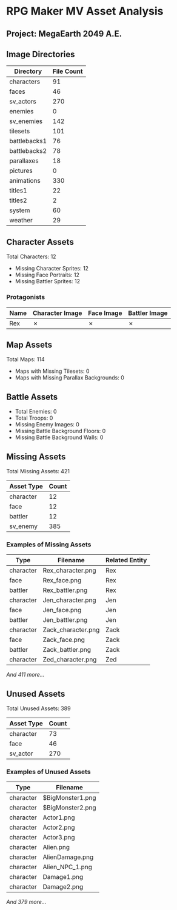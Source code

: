 # RPG Maker MV Asset Analysis

## Project: MegaEarth 2049 A.E.

## Image Directories

| Directory | File Count |
|-----------|------------|
| characters | 91 |
| faces | 46 |
| sv_actors | 270 |
| enemies | 0 |
| sv_enemies | 142 |
| tilesets | 101 |
| battlebacks1 | 76 |
| battlebacks2 | 78 |
| parallaxes | 18 |
| pictures | 0 |
| animations | 330 |
| titles1 | 22 |
| titles2 | 2 |
| system | 60 |
| weather | 29 |

## Character Assets

Total Characters: 12

- Missing Character Sprites: 12
- Missing Face Portraits: 12
- Missing Battler Sprites: 12

### Protagonists

| Name | Character Image | Face Image | Battler Image |
|------|----------------|------------|---------------|
| Rex | ✗ | ✗ | ✗ |

## Map Assets

Total Maps: 114

- Maps with Missing Tilesets: 0
- Maps with Missing Parallax Backgrounds: 0

## Battle Assets

- Total Enemies: 0
- Total Troops: 0
- Missing Enemy Images: 0
- Missing Battle Background Floors: 0
- Missing Battle Background Walls: 0

## Missing Assets

Total Missing Assets: 421

| Asset Type | Count |
|------------|-------|
| character | 12 |
| face | 12 |
| battler | 12 |
| sv_enemy | 385 |

### Examples of Missing Assets

| Type | Filename | Related Entity |
|------|----------|----------------|
| character | Rex_character.png | Rex |
| face | Rex_face.png | Rex |
| battler | Rex_battler.png | Rex |
| character | Jen_character.png | Jen |
| face | Jen_face.png | Jen |
| battler | Jen_battler.png | Jen |
| character | Zack_character.png | Zack |
| face | Zack_face.png | Zack |
| battler | Zack_battler.png | Zack |
| character | Zed_character.png | Zed |

*And 411 more...*

## Unused Assets

Total Unused Assets: 389

| Asset Type | Count |
|------------|-------|
| character | 73 |
| face | 46 |
| sv_actor | 270 |

### Examples of Unused Assets

| Type | Filename |
|------|----------|
| character | $BigMonster1.png |
| character | $BigMonster2.png |
| character | Actor1.png |
| character | Actor2.png |
| character | Actor3.png |
| character | Alien.png |
| character | AlienDamage.png |
| character | Alien_NPC_1.png |
| character | Damage1.png |
| character | Damage2.png |

*And 379 more...*

